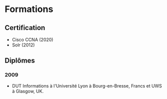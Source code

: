 # Formations

## Certification

- Cisco CCNA (2020)
- Solr (2012)

## Diplômes

### 2009

- DUT Informations à l'Université Lyon à Bourg-en-Bresse, Francs et UWS à Glasgow, UK.

